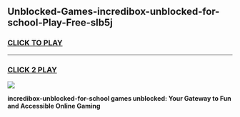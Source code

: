 
## Unblocked-Games-incredibox-unblocked-for-school-Play-Free-slb5j
<h3>
<a href="https://premium76.site?title=incredibox-unblocked-for-school&ref=23A">CLICK TO PLAY</a></h3>
<hr>

<h3>
<a href="https://premium76.site?title=incredibox-unblocked-for-school&ref=23A">CLICK 2 PLAY</a>
  
</h3>

<a href="https://premium76.site?title=incredibox-unblocked-for-school&ref=23A"><img src="https://clearcache.store/games.png"></a>


**incredibox-unblocked-for-school games unblocked: Your Gateway to Fun and Accessible Online Gaming**
